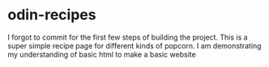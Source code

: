 # odin-recipes
I forgot to commit for the first few steps of building the project.
This is a super simple recipe page for different kinds of popcorn.
I am demonstrating my understanding of basic html to make a basic website